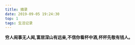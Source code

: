 ```yaml
---
title: 摘录
date: 2019-09-05 19:24:30
top: 1
tags: 生活记录
---
```


  **穷人闹事无人闻,富居深山有远亲,不信你看杯中酒,杯杯先敬有钱人。**

